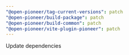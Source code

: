 ```yaml
---
"@open-pioneer/tag-current-versions": patch
"@open-pioneer/build-package": patch
"@open-pioneer/build-common": patch
"@open-pioneer/vite-plugin-pioneer": patch
---
```


Update dependencies
